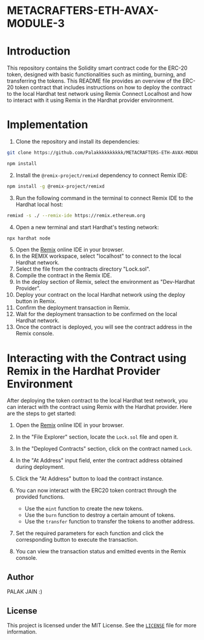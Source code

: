 # METACRAFTERS-ETH-AVAX-MODULE-3

# Introduction
This repository contains the Solidity smart contract code for the ERC-20 token, designed with basic functionalities such as minting, burning, and transferring the tokens.
This README file provides an overview of the ERC-20 token contract that includes instructions on how to deploy the contract to the local Hardhat test network using Remix Connect Localhost and how to interact with it using Remix in the Hardhat provider environment.

# Implementation
1. Clone the repository and install its dependencies:
 ```sh
git clone https://github.com/Palakkkkkkkkkk/METACRAFTERS-ETH-AVAX-MODULE-3.git

npm install
 ```
2. Install the `@remix-project/remixd` dependency to connect Remix IDE:

```sh
npm install -g @remix-project/remixd
```

3. Run the following command in the terminal to connect Remix IDE to the Hardhat local host:

```sh
remixd -s ./ --remix-ide https://remix.ethereum.org
```

4. Open a new terminal and start Hardhat's testing network:

```sh
npx hardhat node
```
5. Open the [Remix](https://remix.ethereum.org/) online IDE in your browser.
6. In the REMIX workspace, select "localhost" to connect to the local Hardhat network.
7. Select the file from the contracts directory "Lock.sol".
8. Compile the contract in the Remix IDE.
9. In the deploy section of Remix, select the environment as "Dev-Hardhat Provider".
10. Deploy your contract on the local Hardhat network using the deploy button in Remix.
11. Confirm the deployment transaction in Remix.
12. Wait for the deployment transaction to be confirmed on the local Hardhat network.
13.  Once the contract is deployed, you will see the contract address in the Remix console.

 # Interacting with the Contract using Remix in the Hardhat Provider Environment

After deploying the token contract to the local Hardhat test network, you can interact with the contract using Remix with the Hardhat provider. Here are the steps to get started:

1. Open the [Remix](https://remix.ethereum.org/) online IDE in your browser.
2. In the "File Explorer" section, locate the `Lock.sol` file and open it.
3. In the "Deployed Contracts" section, click on the contract named `Lock`.
4. In the "At Address" input field, enter the contract address obtained during deployment.
5. Click the "At Address" button to load the contract instance.
6. You can now interact with the ERC20 token contract through the provided functions.

   - Use the `mint` function to create the new tokens.
   - Use the `burn` function to destroy a certain amount of tokens.
   - Use the `transfer` function to transfer the tokens to another address.

7. Set the required parameters for each function and click the corresponding button to execute the transaction.
8.  You can view the transaction status and emitted events in the Remix console.

## Author
PALAK JAIN :)

## License
This project is licensed under the MIT License. See the [`LICENSE`](LICENSE) file for more information.
